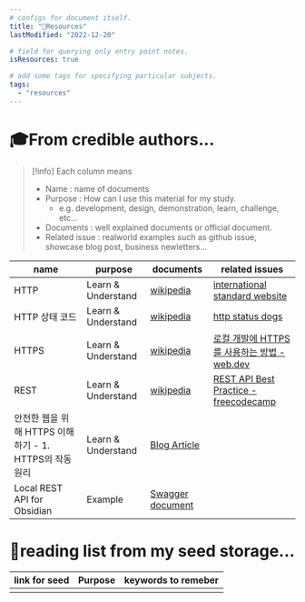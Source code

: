 ```yaml
---
# configs for document itself.
title: "🚚Resources"
lastModified: "2022-12-20"

# field for querying only entry point notes.
isResources: true

# add some tags for specifying particular subjects.
tags:
  - "resources"
---
```

# 🎓From credible authors...
> [!info] Each column means
> - Name : name of documents
> - Purpose : How can I use this material for my study.
> 	- e.g. development, design, demonstration, learn, challenge, etc...
> - Documents : well explained documents or official document.
> - Related issue : realworld examples such as github issue, showcase blog post, business newletters...

| name                        | purpose            | documents                                                                             | related issues                                                                                                                    |
| --------------------------- | ------------------ | ------------------------------------------------------------------------------------- | --------------------------------------------------------------------------------------------------------------------------------- |
| HTTP                        | Learn & Understand | [wikipedia](https://ko.wikipedia.org/wiki/HTTP)                                       | [international standard website](https://httpwg.org/specs/)                                                                       |
| HTTP 상태 코드              | Learn & Understand | [wikipedia](https://ko.wikipedia.org/wiki/HTTP_%EC%83%81%ED%83%9C_%EC%BD%94%EB%93%9C) | [http status dogs](https://httpstatusdogs.com/)                                                                                   |
| HTTPS                       | Learn & Understand | [wikipedia](https://ko.wikipedia.org/wiki/HTTPS)                                      | [로컬 개발에 HTTPS를 사용하는 방법 - web.dev](https://web.dev/i18n/ko/how-to-use-local-https/)                                    |
| REST                        | Learn & Understand | [wikipedia](https://ko.wikipedia.org/wiki/REST)                                       | [REST API Best Practice - freecodecamp](https://www.freecodecamp.org/news/rest-api-best-practices-rest-endpoint-design-examples/) |
| ﻿﻿안전한 웹을 위해 HTTPS 이해하기 - 1. HTTPS의 작동 원리                            | Learn & Understand | [Blog Article](https://yozm.wishket.com/magazine/detail/1852/)                        |                                                                                                                                   |
| Local REST API for Obsidian | Example           | [Swagger document](https://coddingtonbear.github.io/obsidian-local-rest-api/)         |                                                                                                                                   |

# 🌱reading list from my seed storage...
| link for seed | Purpose | keywords to remeber |
| ------------- | ------- | ----------------- |
|               |         |                   |
